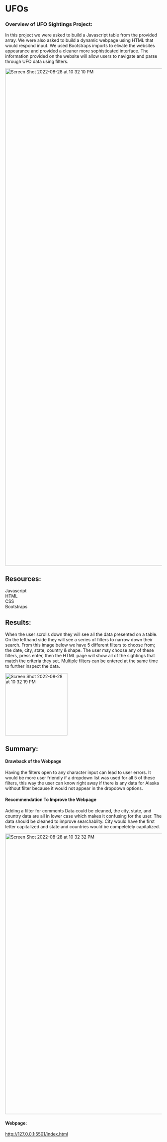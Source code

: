 # UFOs
### Overview of UFO Sightings Project:
In this project we were asked to build a Javascript table from the provided array. We were also asked to build a dynamic webpage using HTML that would respond input. We used Bootstraps imports to elivate the websites appearance and provided a cleaner more sophisticated interface. The information provided on the website will allow users to navigate and parse through UFO data using filters. 

<img width="1595" alt="Screen Shot 2022-08-28 at 10 32 10 PM" src="https://user-images.githubusercontent.com/107026442/187129823-fe25c8d2-968e-4588-bb52-4552178b348e.png">



## Resources: 
Javascript<br/>
HTML<br/>
CSS<br/>
Bootstraps<br/>

## Results: 
When the user scrolls down they will see all the data presented on a table. On the lefthand side they will see a series of filters to narrow down their search. From this image below we have 5 different filters to choose from; the date, city, state, country & shape. The user may choose any of these filters, press enter, then the HTML page will show all of the sightings that match the criteria they set. Multiple filters can be entered at the same time to further inspect the data.

<img width="200" alt="Screen Shot 2022-08-28 at 10 32 19 PM" src="https://user-images.githubusercontent.com/107026442/187129791-e72fdcee-0ff9-4b27-80f4-2012dc8417be.png">


## Summary:

#### Drawback of the Webpage
Having the filters open to any character input can lead to user errors. It would be more user friendly if a dropdown list was used for all 5 of these filters, this way the user can know right away if there is any data for Alaska without filter because it would not appear in the dropdown options.

#### Recommendation To Improve the Webpage
Adding a filter for comments
Data could be cleaned, the city, state, and country data are all in lower case which makes it confusing for the user. The data should be cleaned to improve searchablity. City would have the first letter capitalized and state and countries would be compeletely capitalized. 

<img width="900" alt="Screen Shot 2022-08-28 at 10 32 32 PM" src="https://user-images.githubusercontent.com/107026442/187130011-5af9aa01-d9f4-4840-8ec5-4b4c73c8bea1.png">


#### Webpage: 
http://127.0.0.1:5501/index.html
